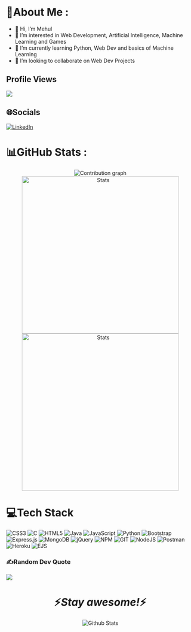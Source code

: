# 💫About Me :
- 👋 Hi, I’m Mehul
- 👀 I’m interested in Web Development, Artificial Intelligence, Machine Learning and Games 
- 🌱 I’m currently learning Python, Web Dev and basics of Machine Learning
- 💞️ I’m looking to collaborate on Web Dev Projects

## Profile Views
[![](https://visitcount.itsvg.in/api?id=mehulpuri&icon=5&color=3)](https://visitcount.itsvg.in)

## 🌐Socials
[![LinkedIn](https://img.shields.io/badge/LinkedIn-%230077B5.svg?logo=linkedin&logoColor=white)](https://linkedin.com/in/mehulpuri) 

# 📊GitHub Stats :
<p align="center"> 
  <img src="https://activity-graph.herokuapp.com/graph?username=mehulpuri&bg_color=0d1017&color=00ff00&point=11b819&area=false&line=00ff00&hide_border=true" alt="Contribution graph" />
  <img align="center" width="420" src="https://github-readme-stats.vercel.app/api?username=mehulpuri&show_icons=true&theme=dark" alt="Stats" />
  <img align="center" width="420" src="https://github-readme-streak-stats.herokuapp.com/?user=mehulpuri&theme=dark" alt="Stats" />
</p>

# 💻Tech Stack
![CSS3](https://img.shields.io/badge/css3-%231572B6.svg?style=for-the-badge&logo=css3&logoColor=white)
![C](https://img.shields.io/badge/c-%2300599C.svg?style=for-the-badge&logo=c&logoColor=white)
![HTML5](https://img.shields.io/badge/html5-%23E34F26.svg?style=for-the-badge&logo=html5&logoColor=white) 
![Java](https://img.shields.io/badge/java-%23ED8B00.svg?style=for-the-badge&logo=java&logoColor=white)
![JavaScript](https://img.shields.io/badge/javascript-%23323330.svg?style=for-the-badge&logo=javascript&logoColor=%23F7DF1E)
![Python](https://img.shields.io/badge/python-3670A0?style=for-the-badge&logo=python&logoColor=ffdd54)
![Bootstrap](https://img.shields.io/badge/bootstrap-%23563D7C.svg?style=for-the-badge&logo=bootstrap&logoColor=white)
![Express.js](https://img.shields.io/badge/express.js-%23404d59.svg?style=for-the-badge&logo=express&logoColor=%2361DAFB)
![MongoDB](https://img.shields.io/badge/MongoDB-%234ea94b.svg?style=for-the-badge&logo=mongodb&logoColor=white) 
![jQuery](https://img.shields.io/badge/jquery-%230769AD.svg?style=for-the-badge&logo=jquery&logoColor=white)
![NPM](https://img.shields.io/badge/NPM-%23000000.svg?style=for-the-badge&logo=npm&logoColor=white) 
![GIT](https://img.shields.io/badge/Git-F05032?style=for-the-badge&logo=git&logoColor=white)
![NodeJS](https://img.shields.io/badge/node.js-6DA55F?style=for-the-badge&logo=node.js&logoColor=white)
![Postman](https://img.shields.io/badge/Postman-FF6C37?style=for-the-badge&logo=postman&logoColor=white)
![Heroku](https://img.shields.io/badge/heroku-%23430098.svg?style=for-the-badge&logo=heroku&logoColor=white)
![EJS](https://img.shields.io/badge/EJS-6DA55F?style=for-the-badge&logo=data%3Aimage%2Fpng%3Bbase64%2CiVBORw0KGgoAAAANSUhEUgAAAOEAAADhCAMAAAAJbSJIAAAAbFBMVEX%2F%2F%2F%2BQqTqOqDaLpSyNpzKJpCeIoyKLpS3f5snQ2rLw8%2BTP2a%2F2%2BO%2F6%2B%2Fb%2B%2FvysvnLr792numids1Tn7Nfi6M%2FI1KSVrUO5yInCz5q0xIHa4sLV3rmluWWit1%2Bxwnu8y5CasU6CnwvK1aeVrUJAeyGHAAAH0klEQVR42uzBgQAAAACAoP2pF6kCAAAAAAAAAAAAAACAuTmzxeR1HQpbsmyDM8%2BhjKXv%2F4zn7LklIFAg4qLr7h%2Fa5ANZS7ZlL6uPj9%2FN1%2B4%2Fk9%2FM1xQe7fr38pWFJYDfSxgPlgD0CPPIKH0PXzp4AtAkPHz62yrfwjdSAFAl3Dq4Kbc2%2BspGCABCwrhKhs1hc1y3s6IrItwUHfT58o4CgIywOYJzlv6Ude7URSNVfZsQIVfnW4MDkBFu954uXi%2F4qjUiHbkYbbQBt7UFkBGuaocwFbpKkihaBtCOqnTMSzOEg0O4JbLd44HeMz%2B7Vy7Qao8AMsL0ZIGTqzJzX0Vg0oyqFTbVNR9LGIGAV6jvI66ZGPVb1QLUEoCUMAWEe6I6N7wiAxgOmgWaIwA54Z6AEfOyIqM4ZWp8G08AMwhHB5wElcnRMs%2FRMor0SBwfQ1haECjl8jXnhKNWgYYBYB5hQQLAcGQeCG81iqyzPB9HWHqYiJyzCBP5219iRcwnomEU%2BRkswGzCYfKOSIdtu64sXMqezQ2duRjVWAxanywIhJ%2BXLpXjNAWWf4%2Bvq7831yq5b3CjsIJ2cijhc%2Ftm4pwOLkSRSSEhXkcNZxT94kaxkvKdVmaiLnAxfKRHgTcwUbP4tL7deQSB3OmGqx0uOeiH73j4qXCV%2FleeeU63dIHmRHwhdLdiZ48XgIP51gnvztZTrsbbLVvAVI5AILLHP%2FmYoXQRpEyYYiEzCoRUt0Bj%2BA7MY7PLL8r9TLRjuHjz6v1GkQ5WxIe%2BaFgTreWEolovDMsVMEcKMr66Fc8M7Jkt5%2BgySnvOKPLFClAv43On%2B1FTXLwp%2FiwnLbBJyGyYp9tyIT5ZgQZg%2B%2BTRKtnlq%2FpvX99ePsImPwsMbhCelylAk96BRMFODYKd%2FVyPtuwL2fketyhA1SKA294iCERuSAXpKtzOFGk9rch%2FDLAdMSGTLlGA9g6FBhGNRBVOEE%2FrmDbj9FOkzeNFAb9aoADdy%2FjQVZxBPKy90HrvAkzkG6ZY%2F5YdFlghZPgEFTavnvudTJLNT4xR8IuOQpVCPrBfWyMQkxe5AFQ3injwMr7wdZaYLuPsj5cTt17FKOLGEkhEdpwdKxEeCfuUyb0LGUV6JCGf36TP5K%2FPRzHaPFo9Rkz1CzRAW8QnLdbfT1yrh0bhVs%2FzdSjk87v2%2BSqCEDgRfr99a%2BXLqUKdhQUa8BW2SE0fuMxcR36jkF%2BIE8sKDQJfbnkYHN0s%2FUbBRqGP5mmBhDDAmC%2BxY0UBJwObNj%2Fffc0ZRWJUCckdU7OI4lh7S%2Fg3HTm%2Fv2zGiMS8QGE0CdEf4pKtW8mwB%2Bst7I7bmIu2GRFSRUJ0u9KoSjCjaI0aIbr9yrxLLTMI7dGoEdperd1XvlGIda5FGIivsBXEleehNDqEgXiD0FCi1XrIEJIdonmnYtAwCp4QNzyfjrhpPWY6hHyEKuloVYyCJ4RAyTsZV5qth4CCqYSy0i8mRve5EiGzI%2F92o3DRLEfIbJq9JeGcdVsPAQWzClWVXq%2F1UFB5B%2BiUU456Rwngw%2F2zrSrhwHi9a40GIbOE3%2BoBfngdo2AI%2BZRTahkFMY%2BsjRIhI7IbnZTDbhQul8UtgkgUNCq5zjKD8ObYz5p21Tap1nopWFg85TRW3HpYdgV57%2F6Qp6orc401bwBXL1vJZSehUWTrvQv0%2Fe%2FB1edMY99i6XWpTWD3aS6UXG%2B8o4XzzOYgEjL6w2IpZyszilg7vG3UjcL%2BoWADUayIotbDNZsL0Z%2FnlYcHL2S0X8kShBVnhXF6LI%2BV2yjt46PtPzSNQn4YxR2UejEA%2FauTx0Y0o0g83Jc7avXTALqXtjPyXmIUJUl7OBSa8gGIjtniRuEavnNzuUnW9mRljMGd84WPnneC%2F7XEJGTdWxDJPTd5jCQyiutIRkKYClPV%2FlJ0%2B9bM1p4hdOndXqoQiqGgwB8nUmpBcbPXq0Zu%2Fffj7hKcG9K%2FX4zvYtDp8wbyw6xAaZ2oRz3lxuh0ePqo3qsPgWZUcinbUZLd%2ByDwe4xuiDlopHjeAmwvfszhgVEwB6Z8ySUqGl6rjwtHi7acrqWHmQZim%2Fx3fP%2B%2Falutl1wAEf2j1kPmNMaRP4rSL3C7lRe2tj%2Fed9yjtKOkQvZk29bChd53%2FhCIxlxuFMxhJgGhExAqlKuC%2FoaV541iRpR2gijVOwcMPhF0lHCmzWeaHfv18qvHSqWcTeZvFN5KUV3gNhNTZE9qvKq8s%2BEFwmTWYabWcV0ZAwkf%2BFwph%2BFZwnJeR0nKRX%2FidM89p0dLckJ%2Bo5C%2FEoOvvKMxedxMAPHr7XebJDM7SlbSkyhE9b6m6bPD%2BPb7aRLGKOSHmfgZMCJMFaL%2BHUMSwhRB1nrIG7vcSrXviUrmGAWV4jPEjFLNu8w8SgnlRsHfqaHZkiIv5RjCUjyj4G75YuQGo6ztyUoIuY1CyIS3CTKyhVFXvgb7kHAITx9mGjzwcgWfpjTvvkx4Y3uiRz1x%2FO7a0bxJ%2BYjhDmEK%2BEpHScnukK7M%2B5SOgVjC3auth8nXNaPll%2Fe0GDeebhOOn%2B6mZtz7na17H%2FC7sAkeOt4G1e%2BCnhJ%2BrBiZOSq7HZB1zlmC%2Fdgocgju8060hnts2j8UlaNTcCd7Yn612pofX79FH1vz%2F%2FbgWAAAAABgkL%2F1LHZVJwAAAAAAAAAAAAAAAAiYcXBAb0E3swAAAABJRU5ErkJggg%3D%3D&logoColor=white)


### ✍️Random Dev Quote
![](https://quotes-github-readme.vercel.app/api?type=horizontal&theme=radical)

<h1 align='center'>⚡️<i>Stay awesome!</i>⚡️</h1>

<p align="center">
        <img src="https://raw.githubusercontent.com/bornmay/bornmay/Update/svg/Bottom.svg" alt="Github Stats" />
</p>


